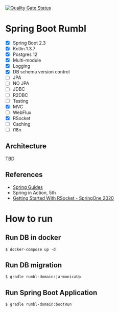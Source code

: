 [![Quality Gate Status](https://sonarcloud.io/api/project_badges/measure?project=nallwhy_spring_boot_rumbl&metric=alert_status)](https://sonarcloud.io/dashboard?id=nallwhy_spring_boot_rumbl)

# Spring Boot Rumbl

- [x] Spring Boot 2.3
- [x] Kotlin 1.3.7
- [x] Postgres 12
- [x] Multi-module
- [x] Logging
- [x] DB schema version control
- [ ] JPA
- [ ] NO JPA
- [ ] JDBC
- [ ] R2DBC
- [ ] Testing
- [x] MVC
- [ ] WebFlux
- [x] RSocket
- [ ] Caching
- [ ] i18n

## Architecture

TBD

## References

- [Spring Guides](https://spring.io/guides)
- Spring in Action, 5th
- [Getting Started With RSocket - SpringOne 2020](https://www.youtube.com/watch?v=dp1lGH2OCUs)

# How to run

## Run DB in docker

```shell
$ docker-compose up -d
```

## Run DB migration

```shell
$ gradle rumbl-domain:jarmonicaUp
```

## Run Spring Boot Application

```shell
$ gradle rumbl-domain:bootRun
```
